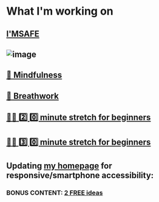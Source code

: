 # What I'm working on
## [I'MSAFE](https://images.app.goo.gl/VHCUo3rkjxv9urHD8)
## ![image](https://user-images.githubusercontent.com/38964004/220451187-f8beaf28-5404-414f-81ff-253ac0203c71.png)

##  [🌱 Mindfulness  ](https://www.headspace.com/mindfulness/mindfulness-101)
## [💨 Breathwork ](https://apps.apple.com/us/app/ibreathe-relax-and-breathe/id1296605806) 
 ## [   🤸‍♂️   2️⃣ 0️⃣ minute stretch for beginners ](https://www.youtube.com/watch?v=I9ZRSpLTSu8)

 ## [   🤸‍♂️   3️⃣ 0️⃣ minute stretch for beginners ](https://www.youtube.com/watch?v=TtyJ_qlFX4E)

## Updating [my homepage](https://www.gradyrobbins.com) for responsive/smartphone accessibility: 

### BONUS CONTENT: [2 FREE ideas](https://twitter.com/flux_capacitir/status/1516627244730441730?s=20&t=Hvm4bUc_VSOEmoh4pa4VWw)


<!-- 
## [ ❔❓ How to ask for help  ❓❔ ](https://share.icloud.com/photos/0dflO1smQSzG7R7f7fCh7OfDg)
# 🌱 [MERN](https://en.wikipedia.org/wiki/MEAN_(solution_stack)) - MongoDB • Express • React • Node.js 

- [x]  [Express & MongoDB Rest API](https://youtu.be/-0exw-9YJBo) &rarr; *complete* <br/>
-  [JWT Authentication](https://youtu.be/enopDSs3DRw) *in progress*
- [ ]  [Frontend Authentication | Redux Toolkit](https://youtu.be/mvfsC66xqj0) 
- [ ]  [Redux Goals & Deploy](https://youtu.be/UXjMo25Nnvc) -->
<!-- ⚡ President Theodore Roosevelt coined the phrase “good to the last drop” after drinking a cup of local Nashville coffee at the Maxwell House Hotel. [source](https://www.travelawaits.com/2398171/25-amazing-facts-about-nashville/)
 -->
<!--
**gradyrobbins/gradyrobbins** is a ✨ _special_ ✨ repository because its `README.md` (this file) appears on your GitHub profile.
### Hi there 👋
Here are some ideas to get you started:
# RELATIONSHIP BUILDER • DOER • STRATEGIC THINKER
### - 🔭 I’m currently working on ...
1. Job hunting
2. Facilitate persistent data storage on [my front end capstone](https://github.com/gradyrobbins/fifty)
3. Exploring [web services provided by render.com](https://render.com/docs/web-services) towards that goal.  According to them: <br/>
```Web services are kept up and running at all times, with native SSL and HTTP/2 support. Add a persistent disk or custom domain. ```

- 🔭 I’m currently working on ...
- 🌱 I’m currently learning Responsive Design from Kevin Powell https://youtu.be/bn-DQCifeQQ
- 👯 I’m looking to collaborate on ...

- 💬 Ask me about ...
- 📫 How to reach me: ...
- 😄 Pronouns: ...
- ⚡ Fun fact: ...


2. Exploratory learning => Stathunter's Tableau Tutorial for NSC
4. Exploratory learning => open source GIS repositories & tutorials for AMSR
5. Exploratory learning => Healthcare blue book for PJR
[ISFP-T](https://www.16personalities.com/isfp-personality) -->

